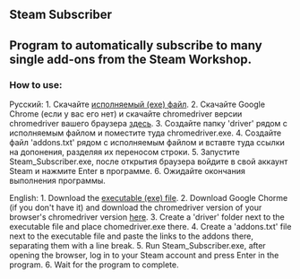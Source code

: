 ## Steam Subscriber

## Program to automatically subscribe to many single add-ons from the Steam Workshop.

### How to use:
Русский:
	1. Скачайте [исполняемый (exe) файл](https://github.com/CNGN3MYHDA/Steam-Subscriber/releases).
	2. Скачайте Google Chrome (если у вас его нет) и скачайте chromedriver версии chromedriver вашего браузера [здесь](https://chromedriver.storage.googleapis.com/index.html).
	3. Создайте папку 'driver' рядом с исполняемым файлом и поместите туда chromedriver.exe.
	4. Создайте файл 'addons.txt' рядом с исполняемым файлом и вставте туда ссылки на допонения, разделяя их переносом строки.
	5. Запустите Steam_Subscriber.exe, после открытия браузера войдите в свой аккаунт Steam и нажмите Enter в программе.
	6. Ожидайте окончания выполнения программы.

English:
	1. Download the [executable (exe) file](https://github.com/CNGN3MYHDA/Steam-Subscriber/releases).
	2. Download Google Chorme (if you don't have it) and download the chromedriver version of your browser's chromedriver version [here](https://chromedriver.storage.googleapis.com/index.html).
	3. Create a 'driver' folder next to the executable file and place chomedriver.exe there.
	4. Create a 'addons.txt' file next to the executable file and paste the links to the addons there, separating them with a line break.
	5. Run Steam_Subscriber.exe, after opening the browser, log in to your Steam account and press Enter in the program.
	6. Wait for the program to complete.
